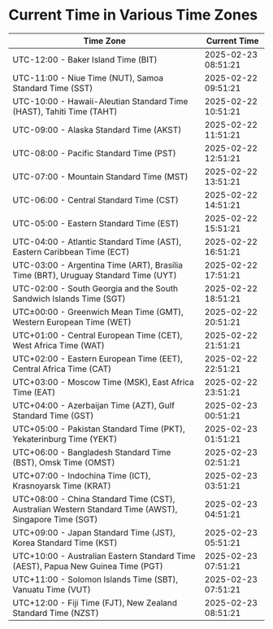# Current Time in Various Time Zones

| Time Zone | Current Time |
|-----------|--------------|
| UTC-12:00 - Baker Island Time (BIT) | 2025-02-23 08:51:21 |
| UTC-11:00 - Niue Time (NUT), Samoa Standard Time (SST) | 2025-02-22 09:51:21 |
| UTC-10:00 - Hawaii-Aleutian Standard Time (HAST), Tahiti Time (TAHT) | 2025-02-22 10:51:21 |
| UTC-09:00 - Alaska Standard Time (AKST) | 2025-02-22 11:51:21 |
| UTC-08:00 - Pacific Standard Time (PST) | 2025-02-22 12:51:21 |
| UTC-07:00 - Mountain Standard Time (MST) | 2025-02-22 13:51:21 |
| UTC-06:00 - Central Standard Time (CST) | 2025-02-22 14:51:21 |
| UTC-05:00 - Eastern Standard Time (EST) | 2025-02-22 15:51:21 |
| UTC-04:00 - Atlantic Standard Time (AST), Eastern Caribbean Time (ECT) | 2025-02-22 16:51:21 |
| UTC-03:00 - Argentina Time (ART), Brasília Time (BRT), Uruguay Standard Time (UYT) | 2025-02-22 17:51:21 |
| UTC-02:00 - South Georgia and the South Sandwich Islands Time (SGT) | 2025-02-22 18:51:21 |
| UTC±00:00 - Greenwich Mean Time (GMT), Western European Time (WET) | 2025-02-22 20:51:21 |
| UTC+01:00 - Central European Time (CET), West Africa Time (WAT) | 2025-02-22 21:51:21 |
| UTC+02:00 - Eastern European Time (EET), Central Africa Time (CAT) | 2025-02-22 22:51:21 |
| UTC+03:00 - Moscow Time (MSK), East Africa Time (EAT) | 2025-02-22 23:51:21 |
| UTC+04:00 - Azerbaijan Time (AZT), Gulf Standard Time (GST) | 2025-02-23 00:51:21 |
| UTC+05:00 - Pakistan Standard Time (PKT), Yekaterinburg Time (YEKT) | 2025-02-23 01:51:21 |
| UTC+06:00 - Bangladesh Standard Time (BST), Omsk Time (OMST) | 2025-02-23 02:51:21 |
| UTC+07:00 - Indochina Time (ICT), Krasnoyarsk Time (KRAT) | 2025-02-23 03:51:21 |
| UTC+08:00 - China Standard Time (CST), Australian Western Standard Time (AWST), Singapore Time (SGT) | 2025-02-23 04:51:21 |
| UTC+09:00 - Japan Standard Time (JST), Korea Standard Time (KST) | 2025-02-23 05:51:21 |
| UTC+10:00 - Australian Eastern Standard Time (AEST), Papua New Guinea Time (PGT) | 2025-02-23 07:51:21 |
| UTC+11:00 - Solomon Islands Time (SBT), Vanuatu Time (VUT) | 2025-02-23 07:51:21 |
| UTC+12:00 - Fiji Time (FJT), New Zealand Standard Time (NZST) | 2025-02-23 08:51:21 |
